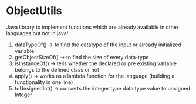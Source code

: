 # ObjectUtils
Java library to implement functions which are already available in other languages but not in java!!

  1. dataTypeOf() -> to find the datatype of the input or already initialized variable
  2. getObjectSizeOf() -> to find the size of every data-type
  3. isInstanceOf() -> tells whether the declared or pre existing variable belongs to the defined class or not
  4. apply() -> works as a lambda function for the language (building a functionality in one line)
  5. toUnsignedInt() -> converts the integer type data type value to unsigned Integer
